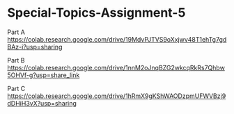 # Special-Topics-Assignment-5

Part A
https://colab.research.google.com/drive/19MdvPJTVS9oXxjwv48T1ehTg7gdBAz-i?usp=sharing

Part B
https://colab.research.google.com/drive/1nnM2oJnqBZG2wkcqRkRs7Qhbw5OHVf-g?usp=share_link

Part C
https://colab.research.google.com/drive/1hRmX9gKShWAODzpmUFWVBzj9dDHiH3vX?usp=sharing
